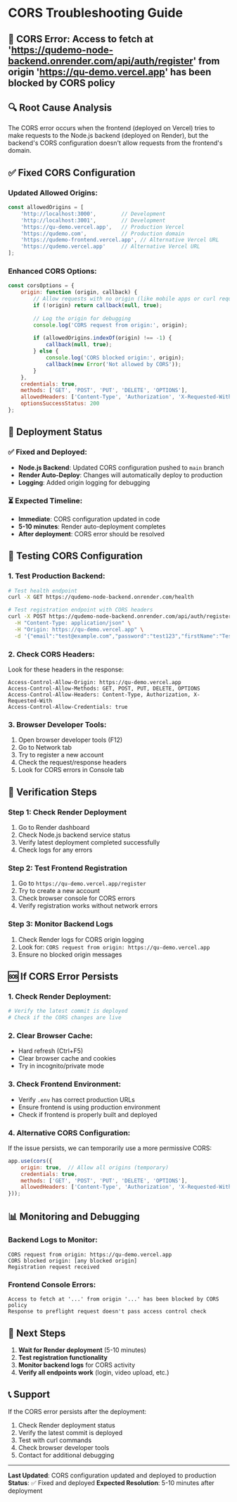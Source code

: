 # CORS Troubleshooting Guide

## 🚨 **CORS Error: Access to fetch at 'https://qudemo-node-backend.onrender.com/api/auth/register' from origin 'https://qu-demo.vercel.app' has been blocked by CORS policy**

## 🔍 **Root Cause Analysis**

The CORS error occurs when the frontend (deployed on Vercel) tries to make requests to the Node.js backend (deployed on Render), but the backend's CORS configuration doesn't allow requests from the frontend's domain.

## ✅ **Fixed CORS Configuration**

### **Updated Allowed Origins:**
```javascript
const allowedOrigins = [
    'http://localhost:3000',        // Development
    'http://localhost:3001',        // Development
    'https://qu-demo.vercel.app',   // Production Vercel
    'https://qudemo.com',           // Production domain
    'https://qudemo-frontend.vercel.app', // Alternative Vercel URL
    'https://qudemo.vercel.app'     // Alternative Vercel URL
];
```

### **Enhanced CORS Options:**
```javascript
const corsOptions = {
    origin: function (origin, callback) {
        // Allow requests with no origin (like mobile apps or curl requests)
        if (!origin) return callback(null, true);
        
        // Log the origin for debugging
        console.log('CORS request from origin:', origin);
        
        if (allowedOrigins.indexOf(origin) !== -1) {
            callback(null, true);
        } else {
            console.log('CORS blocked origin:', origin);
            callback(new Error('Not allowed by CORS'));
        }
    },
    credentials: true,
    methods: ['GET', 'POST', 'PUT', 'DELETE', 'OPTIONS'],
    allowedHeaders: ['Content-Type', 'Authorization', 'X-Requested-With'],
    optionsSuccessStatus: 200
};
```

## 🔧 **Deployment Status**

### **✅ Fixed and Deployed:**
- **Node.js Backend**: Updated CORS configuration pushed to `main` branch
- **Render Auto-Deploy**: Changes will automatically deploy to production
- **Logging**: Added origin logging for debugging

### **⏳ Expected Timeline:**
- **Immediate**: CORS configuration updated in code
- **5-10 minutes**: Render auto-deployment completes
- **After deployment**: CORS error should be resolved

## 🧪 **Testing CORS Configuration**

### **1. Test Production Backend:**
```bash
# Test health endpoint
curl -X GET https://qudemo-node-backend.onrender.com/health

# Test registration endpoint with CORS headers
curl -X POST https://qudemo-node-backend.onrender.com/api/auth/register \
  -H "Content-Type: application/json" \
  -H "Origin: https://qu-demo.vercel.app" \
  -d '{"email":"test@example.com","password":"test123","firstName":"Test","lastName":"User"}'
```

### **2. Check CORS Headers:**
Look for these headers in the response:
```
Access-Control-Allow-Origin: https://qu-demo.vercel.app
Access-Control-Allow-Methods: GET, POST, PUT, DELETE, OPTIONS
Access-Control-Allow-Headers: Content-Type, Authorization, X-Requested-With
Access-Control-Allow-Credentials: true
```

### **3. Browser Developer Tools:**
1. Open browser developer tools (F12)
2. Go to Network tab
3. Try to register a new account
4. Check the request/response headers
5. Look for CORS errors in Console tab

## 🚀 **Verification Steps**

### **Step 1: Check Render Deployment**
1. Go to Render dashboard
2. Check Node.js backend service status
3. Verify latest deployment completed successfully
4. Check logs for any errors

### **Step 2: Test Frontend Registration**
1. Go to `https://qu-demo.vercel.app/register`
2. Try to create a new account
3. Check browser console for CORS errors
4. Verify registration works without network errors

### **Step 3: Monitor Backend Logs**
1. Check Render logs for CORS origin logging
2. Look for: `CORS request from origin: https://qu-demo.vercel.app`
3. Ensure no blocked origin messages

## 🆘 **If CORS Error Persists**

### **1. Check Render Deployment:**
```bash
# Verify the latest commit is deployed
# Check if the CORS changes are live
```

### **2. Clear Browser Cache:**
- Hard refresh (Ctrl+F5)
- Clear browser cache and cookies
- Try in incognito/private mode

### **3. Check Frontend Environment:**
- Verify `.env` has correct production URLs
- Ensure frontend is using production environment
- Check if frontend is properly built and deployed

### **4. Alternative CORS Configuration:**
If the issue persists, we can temporarily use a more permissive CORS:
```javascript
app.use(cors({
    origin: true,  // Allow all origins (temporary)
    credentials: true,
    methods: ['GET', 'POST', 'PUT', 'DELETE', 'OPTIONS'],
    allowedHeaders: ['Content-Type', 'Authorization', 'X-Requested-With']
}));
```

## 📊 **Monitoring and Debugging**

### **Backend Logs to Monitor:**
```
CORS request from origin: https://qu-demo.vercel.app
CORS blocked origin: [any blocked origin]
Registration request received
```

### **Frontend Console Errors:**
```
Access to fetch at '...' from origin '...' has been blocked by CORS policy
Response to preflight request doesn't pass access control check
```

## 🔄 **Next Steps**

1. **Wait for Render deployment** (5-10 minutes)
2. **Test registration functionality**
3. **Monitor backend logs** for CORS activity
4. **Verify all endpoints work** (login, video upload, etc.)

## 📞 **Support**

If the CORS error persists after the deployment:
1. Check Render deployment status
2. Verify the latest commit is deployed
3. Test with curl commands
4. Check browser developer tools
5. Contact for additional debugging

---

**Last Updated**: CORS configuration updated and deployed to production
**Status**: ✅ Fixed and deployed
**Expected Resolution**: 5-10 minutes after deployment
